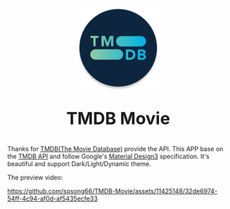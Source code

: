 <p align="center">
    <img src="app/src/main/res/mipmap-xxxhdpi/ic_launcher_round.webp" />
</p>
<p style="text-align: center; font-size: 38px"><strong>TMDB Movie</strong></p>


Thanks for [TMDB(The Movie Database)](https://www.themoviedb.org/) provide the API. This APP base on the  [TMDB API](https://developer.themoviedb.org/docs) and follow Google's [Material Design3](https://m3.material.io/) specification. It's beautiful and support Dark/Light/Dynamic theme.

The preview video:   

https://github.com/sqsong66/TMDB-Movie/assets/11425148/32de6974-54ff-4c94-af0d-af5435ecfe33
